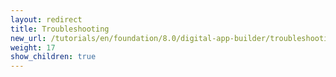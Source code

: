 ```yaml
---
layout: redirect
title: Troubleshooting
new_url: /tutorials/en/foundation/8.0/digital-app-builder/troubleshooting/
weight: 17
show_children: true
---
```

